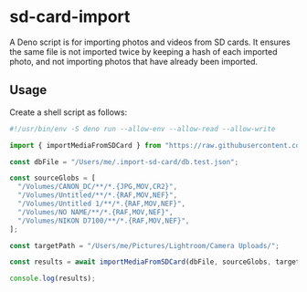# sd-card-import

A Deno script is for importing photos and videos from SD cards. It ensures the same file is not imported twice by keeping a hash of each imported photo, and not importing photos that have already been imported.

## Usage

Create a shell script as follows:

```js
#!/usr/bin/env -S deno run --allow-env --allow-read --allow-write

import { importMediaFromSDCard } from "https://raw.githubusercontent.com/chriscdn/sd-card-import/0.0.3/main.ts";

const dbFile = "/Users/me/.import-sd-card/db.test.json";

const sourceGlobs = [
  "/Volumes/CANON_DC/**/*.{JPG,MOV,CR2}",
  "/Volumes/Untitled/**/*.{RAF,MOV,NEF}",
  "/Volumes/Untitled 1/**/*.{RAF,MOV,NEF}",
  "/Volumes/NO NAME/**/*.{RAF,MOV,NEF}",
  "/Volumes/NIKON D7100/**/*.{RAF,MOV,NEF}",
];

const targetPath = "/Users/me/Pictures/Lightroom/Camera Uploads/";

const results = await importMediaFromSDCard(dbFile, sourceGlobs, targetPath);

console.log(results);
```
